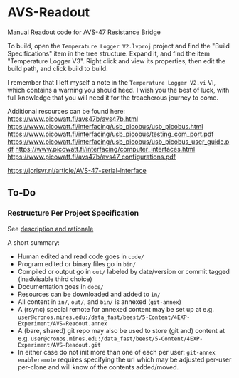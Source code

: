 # AVS-Readout

Manual Readout code for AVS-47 Resistance Bridge

To build, open the `Temperature Logger V2.lvproj` project and find the "Build Specifications" item in the tree structure. Expand it, and find the item "Temperature Logger V3". Right click and view its properties, then edit the build path, and click build to build. 

I remember that I left myself a note in the `Temperature Logger V2.vi` VI, which contains a warning you should heed. I wish you the best of luck, with full knowledge that you will need it for the treacherous journey to come. 

Additional resources can be found here:
https://www.picowatt.fi/avs47b/avs47b.html
https://www.picowatt.fi/interfacing/usb_picobus/usb_picobus.html
https://www.picowatt.fi/interfacing/usb_picobus/testing_com_port.pdf
https://www.picowatt.fi/interfacing/usb_picobus/usb_picobus_user_guide.pdf
https://www.picowatt.fi/interfacing/computer_interfaces.html
https://www.picowatt.fi/avs47b/avs47_configurations.pdf

https://jorisvr.nl/article/AVS-47-serial-interface

## To-Do

### Restructure Per Project Specification

See [description and rationale](<https://github.com/BeEST-Experiment/BeEST-Vault/blob/main/0-Meta/Standards/Databases.md>)

A short summary:

- Human edited and read code goes in `code/`
- Program edited or binary files go in `bin/`
- Compiled or output go in `out/` labeled by date/version or commit tagged (inadvisable third choice)
- Documentation goes in `docs/`
- Resources can be downloaded and added to `in/`
- All content in `in/`, `out/`, and `bin/` is annexed (`git-annex`)
- A (rsync) special remote for annexed content may be set up at e.g. `user@cronos.mines.edu:/data_fast/beest/5-Content/4EXP-Experiment/AVS-Readout.annex`
- A (bare, shared) git repo may also be used to store (git and) content at e.g. `user@cronos.mines.edu:/data_fast/beest/5-Content/4EXP-Experiment/AVS-Readout.git`
- In either case do not init more than one of each per user: `git-annex enableremote` requires specifying the url which may be adjusted per-user per-clone and will know of the contents added/moved.

